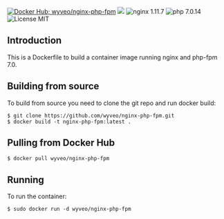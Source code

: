 [![Docker Hub; wyveo/nginx-php-fpm](https://img.shields.io/badge/docker%20hub-wyveo%2Fnginx--php--fpm-blue.svg)](https://hub.docker.com/r/wyveo/nginx-php-fpm/) [![](https://images.microbadger.com/badges/image/wyveo/nginx-php-fpm.svg)](http://microbadger.com/images/wyveo/nginx-php-fpm "Get your own image badge on microbadger.com") ![nginx 1.11.7](https://img.shields.io/badge/nginx-1.11.7-brightgreen.svg) ![php 7.0.14](https://img.shields.io/badge/php--fpm-7.0.14-blue.svg) ![License MIT](https://img.shields.io/badge/license-MIT-blue.svg)
## Introduction
This is a Dockerfile to build a container image running nginx and php-fpm 7.0.
## Building from source
To build from source you need to clone the git repo and run docker build:
```
$ git clone https://github.com/wyveo/nginx-php-fpm.git
$ docker build -t nginx-php-fpm:latest .
```

## Pulling from Docker Hub
```
$ docker pull wyveo/nginx-php-fpm
```

## Running
To run the container:
```
$ sudo docker run -d wyveo/nginx-php-fpm
```
